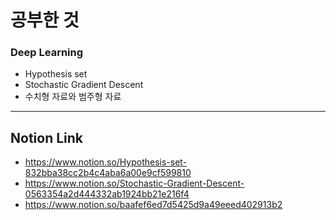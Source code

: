 # 공부한 것 #
### Deep Learning ###
* Hypothesis set
* Stochastic Gradient Descent
* 수치형 자료와 범주형 자료
-----------------
## Notion Link ##
* <https://www.notion.so/Hypothesis-set-832bba38cc2b4c4aba6a00e9cf599810>
* <https://www.notion.so/Stochastic-Gradient-Descent-0563354a2d444332ab1924bb21e216f4>
* <https://www.notion.so/baafef6ed7d5425d9a49eeed402913b2>